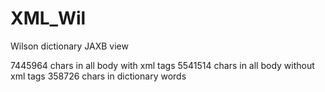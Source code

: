 # XML_Wil
Wilson dictionary JAXB view

7445964 chars in all body with xml tags
5541514 chars in all body without xml tags
358726 chars in dictionary words
